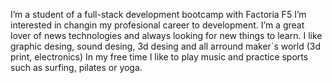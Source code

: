I’m a student of a full-stack development bootcamp with Factoria F5
I’m interested in changin my profesional career to development.
I’m a great lover of news technologies and always looking for new things to learn.
I like graphic desing, sound desing, 3d desing and all arround maker`s world (3d print, electronics)
In my free time I like to play music and practice sports such as surfing, pilates or yoga.
